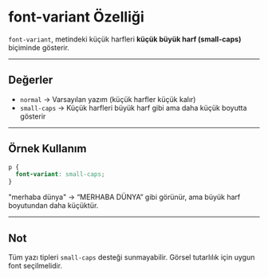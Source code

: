 # font-variant Özelliği

`font-variant`, metindeki küçük harfleri **küçük büyük harf (small-caps)** biçiminde gösterir.

---

## Değerler

- `normal` → Varsayılan yazım (küçük harfler küçük kalır)
- `small-caps` → Küçük harfleri büyük harf gibi ama daha küçük boyutta gösterir

---

## Örnek Kullanım

```css
p {
  font-variant: small-caps;
}
```

"merhaba dünya" → “MERHABA DÜNYA” gibi görünür, ama büyük harf boyutundan daha küçüktür.

---

## Not

Tüm yazı tipleri `small-caps` desteği sunmayabilir. Görsel tutarlılık için uygun font seçilmelidir.
